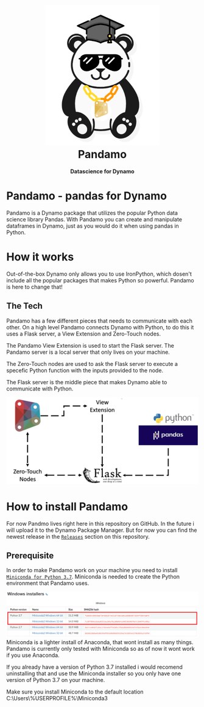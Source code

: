 
<h1 style="text-align: center;">
 <img src="./Images/pandamo.png" alt="Pandamo Logo" width="300">
  <br>
  Pandamo
  <br>
</h1>

<h4 style="text-align: center;">Datascience for Dynamo</h4>


# Pandamo - pandas for Dynamo
Pandamo is a Dynamo package that utilizes the popular Python data science library Pandas. With Pandamo you can create and manipulate dataframes in Dynamo, just as you would do it when using pandas in Python.

# How it works
Out-of-the-box Dynamo only allows you to use IronPython, which dosen't include all the popular packages that makes Python so powerful. Pandamo is here to change that!

## The Tech
Pandamo has a few different pieces that needs to communicate with each other. On a high level Pandamo connects Dynamo with Python, to do this it uses a Flask server, a View Extension and Zero-Touch nodes.

The Pandamo View Extension is used to start the Flask server. The Pandamo server is a local server that only lives on your machine.

The Zero-Touch nodes are used to ask the Flask server to execute a specefic Python function with the inputs provided to the node.

The Flask server is the middle piece that makes Dynamo able to communicate with Python.
<div style="text-align:center"><img src="./Images/the_tech.png" /></div>

# How to install Pandamo
For now Pandmo lives right here in this repository on GitHub. In the future i will upload it to the Dynamo Package Manager. But for now you can find the newest release in the [`Releases`](https://www.google.com) section on this repository.

## Prerequisite
In order to make Pandamo work on your machine you need to install [`Miniconda for Python 3.7`](https://docs.conda.io/en/latest/miniconda.html). Miniconda is needed to create the Python environment that Pandamo uses.
<div style="text-align:center"><img src="./Images/miniconda_install.png" /></div> 
Miniconda is a lighter install of Anaconda, that wont install as many things. Pandamo is currently only tested with Miniconda so as of now it wont work if you use Anaconda. 

If you already have a version of Python 3.7 installed i would recomend uninstalling that and use the Miniconda installer so you only have one version of Python 3.7 on your machine. 

Make sure you install Miniconda to the default location C:\Users\\%USERPROFILE%\Miniconda3
